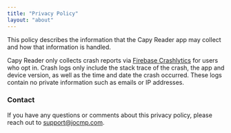 ```yaml
---
title: "Privacy Policy"
layout: "about"
---
```


This policy describes the information that the Capy Reader app may collect and how that
information is handled.

Capy Reader only collects crash reports via [Firebase Crashlytics](https://firebase.google.com/) for users who opt in. Crash logs only include the stack trace of the crash, the app and device version, as well as the time and date the crash occurred. These logs contain no private information such as emails or IP addresses.

### Contact

If you have any questions or comments about this privacy policy, please reach out to [support@jocmp.com](mailto:support@jocmp.com).
